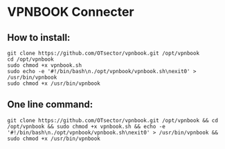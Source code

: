 # VPNBOOK Connecter
## How to install:
	git clone https://github.com/OTsector/vpnbook.git /opt/vpnbook
	cd /opt/vpnbook
	sudo chmod +x vpnbook.sh
	sudo echo -e '#!/bin/bash\n./opt/vpnbook/vpnbook.sh\nexit0' > /usr/bin/vpnbook
	sudo chmod +x /usr/bin/vpnbook
## One line command:
	git clone https://github.com/OTsector/vpnbook.git /opt/vpnbook && cd /opt/vpnbook && sudo chmod +x vpnbook.sh && echo -e '#!/bin/bash\n./opt/vpnbook/vpnbook.sh\nexit0' > /usr/bin/vpnbook && sudo chmod +x /usr/bin/vpnbook
